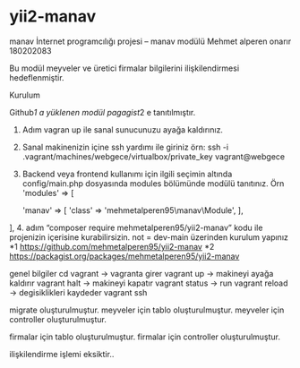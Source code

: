 
# yii2-manav
manav
İnternet programcılığı projesi – manav modülü
Mehmet alperen onarır 180202083 


Bu modül meyveler ve üretici firmalar bilgilerini ilişkilendirmesi hedeflenmiştir.

Kurulum

Github*1 a yüklenen modül pagagist*2 e tanıtılmıştır. 
 

1.	Adım vagran up ile sanal sunucunuzu ayağa kaldırınız.
2.	Sanal makinenizin içine ssh yardımı ile giriniz  örn: ssh -i .vagrant/machines/webgece/virtualbox/private_key vagrant@webgece
3.	Backend veya frontend kullanımı için ilgili seçimin altında config/main.php dosyasında modules bölümünde modülü tanıtınız.
Örn 
'modules' => [
     
     'manav' => [
            'class' => 'mehmetalperen95\manav\Module',
        ],

   ],
   4. adım  “composer require mehmetalperen95/yii2-manav” kodu ile projenizin içerisine kurabilirsizin. not = dev-main üzerinden kurulum yapınız
*1 https://github.com/mehmetalperen95/yii2-manav
*2 https://packagist.org/packages/mehmetalperen95/yii2-manav


genel bilgiler
cd vagrant   -> vagranta girer
vagrant up   -> makineyi ayağa kaldırır
vagrant halt -> makineyi kapatır
vagrant status -> run
vagrant reload -> degisiklikleri kaydeder
vagrant ssh 



migrate oluşturulmuştur.
meyveler için tablo oluşturulmuştur.
meyveler için controller oluşturulmuştur.

firmalar için tablo oluşturulmuştur.
firmalar için controller oluşturulmuştur.

 ilişkilendirme işlemi eksiktir..
